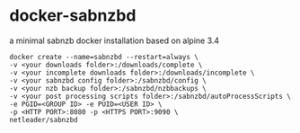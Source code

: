 # docker-sabnzbd
a minimal sabnzb docker installation based on alpine 3.4

```
docker create --name=sabnzbd --restart=always \
-v <your downloads folder>:/downloads/complete \
-v <your incomplete downloads folder>:/downloads/incomplete \
-v <your sabnzbd config folder>:/sabnzbd/config \
-v <your nzb backup folder>:/sabnzbd/nzbbackups \
-v <your post processing scripts folder>:/sabnzbd/autoProcessScripts \
-e PGID=<GROUP ID> -e PUID=<USER ID> \
-p <HTTP PORT>:8080 -p <HTTPS PORT>:9090 \
netleader/sabnzbd
```
